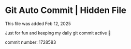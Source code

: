 # Git Auto Commit | Hidden File

This file was added Feb 12, 2025

Just for fun and keeping my daily git commit active 🤪

commit number: 1728583
